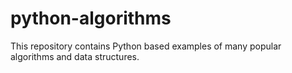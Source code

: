 # python-algorithms
This repository contains Python based examples of many popular algorithms and data structures.
